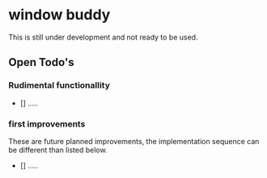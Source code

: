 # window buddy


This is still under development and not ready to be used.


## Open Todo's

### Rudimental functionallity

- [] .....

### first improvements

These are future planned improvements, the implementation sequence can be different than listed below.

- [] .....
